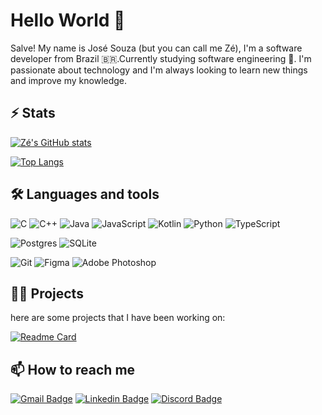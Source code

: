 # Hello World 👋

Salve! My name is José Souza (but you can call me Zé), I'm a software developer from Brazil 🇧🇷️.Currently studying software engineering  🚀. I'm passionate about technology and I'm always looking to learn new things and improve my knowledge.

## ⚡️ Stats

[![Zé's GitHub stats](https://github-readme-stats.vercel.app/api?username=JoseEdSouza&show_icons=true&theme=transparent&rank_icon=github&border_radius=10&count_private=true)](https://github.com/anuraghazra/github-readme-stats)

[![Top Langs](https://github-readme-stats.vercel.app/api/top-langs/?username=JoseEdsouza&theme=transparent&show_icons=true&hide_progress=true&border_radius=10)](https://github.com/anuraghazra/github-readme-stats)

## 🛠️ Languages and tools

![C](https://img.shields.io/badge/c-%2300599C.svg?style=for-the-badge&logo=c&logoColor=white)
![C++](https://img.shields.io/badge/c++-%2300599C.svg?style=for-the-badge&logo=c%2B%2B&logoColor=white)
![Java](https://img.shields.io/badge/java-%23ED8B00.svg?style=for-the-badge&logo=openjdk&logoColor=white)
![JavaScript](https://img.shields.io/badge/javascript-%23323330.svg?style=for-the-badge&logo=javascript&logoColor=%23F7DF1E)
![Kotlin](https://img.shields.io/badge/kotlin-%237F52FF.svg?style=for-the-badge&logo=kotlin&logoColor=white)
![Python](https://img.shields.io/badge/python-3670A0?style=for-the-badge&logo=python&logoColor=ffdd54)
![TypeScript](https://img.shields.io/badge/typescript-%23007ACC.svg?style=for-the-badge&logo=typescript&logoColor=white)

![Postgres](https://img.shields.io/badge/postgres-%23316192.svg?style=for-the-badge&logo=postgresql&logoColor=white)
![SQLite](https://img.shields.io/badge/sqlite-%2307405e.svg?style=for-the-badge&logo=sqlite&logoColor=white)

![Git](https://img.shields.io/badge/git-%23F05033.svg?style=for-the-badge&logo=git&logoColor=white)
![Figma](https://img.shields.io/badge/figma-%23F24E1E.svg?style=for-the-badge&logo=figma&logoColor=white)
![Adobe Photoshop](https://img.shields.io/badge/adobe%20photoshop-%2331A8FF.svg?style=for-the-badge&logo=adobe%20photoshop&logoColor=white)

## 👨‍💻 Projects

here are some projects that I have been working on:

[![Readme Card](https://github-readme-stats.vercel.app/api/pin/?username=JoseEdSouza&repo=finesup&theme=transparent&border_radius=10)](https://github.com/anuraghazra/github-readme-stats)

## 📫 How to reach me

[![Gmail Badge](https://img.shields.io/badge/-Jose%20Souza-6633cc?style=flat-square&logo=Gmail&logoColor=white&link=mailto:joseedsouza.dev@gmail.com)](mailto:joseedsouza.dev@gmail.com)
[![Linkedin Badge](https://img.shields.io/badge/-Jose%20Souza-6633cc?style=flat-square&logo=Linkedin&logoColor=white&link=https://www.linkedin.com/in/dev-jose-souza)](https://www.linkedin.com/in/dev-jose-souza)
[![Discord Badge](https://img.shields.io/badge/-Jose%20Souza-6633cc?style=flat-square&logo=Discord&logoColor=white&link=https://discord.com/users/419269568008290305)](https://discord.com/users/419269568008290305)
